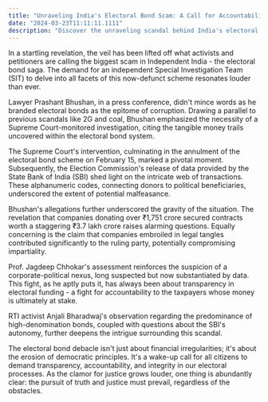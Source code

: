 ```yaml
---
title: "Unraveling India's Electoral Bond Scam: A Call for Accountability"
date: "2024-03-23T11:11:11.1111"
description: "Discover the unraveling scandal behind India's electoral bonds, termed the biggest scam in Independent India. Activists call for a thorough investigation as revelations of corporate-political nexus and potential corruption surface. It's a clarion call for transparency and integrity in our democratic processes."
---
```


In a startling revelation, the veil has been lifted off what activists and petitioners are calling the biggest scam in Independent India - the electoral bond saga. The demand for an independent Special Investigation Team (SIT) to delve into all facets of this now-defunct scheme resonates louder than ever.

Lawyer Prashant Bhushan, in a press conference, didn't mince words as he branded electoral bonds as the epitome of corruption. Drawing a parallel to previous scandals like 2G and coal, Bhushan emphasized the necessity of a Supreme Court-monitored investigation, citing the tangible money trails uncovered within the electoral bond system.

The Supreme Court's intervention, culminating in the annulment of the electoral bond scheme on February 15, marked a pivotal moment. Subsequently, the Election Commission's release of data provided by the State Bank of India (SBI) shed light on the intricate web of transactions. These alphanumeric codes, connecting donors to political beneficiaries, underscored the extent of potential malfeasance.

Bhushan's allegations further underscored the gravity of the situation. The revelation that companies donating over ₹1,751 crore secured contracts worth a staggering ₹3.7 lakh crore raises alarming questions. Equally concerning is the claim that companies embroiled in legal tangles contributed significantly to the ruling party, potentially compromising impartiality.

Prof. Jagdeep Chhokar's assessment reinforces the suspicion of a corporate-political nexus, long suspected but now substantiated by data. This fight, as he aptly puts it, has always been about transparency in electoral funding - a fight for accountability to the taxpayers whose money is ultimately at stake.

RTI activist Anjali Bharadwaj's observation regarding the predominance of high-denomination bonds, coupled with questions about the SBI's autonomy, further deepens the intrigue surrounding this scandal.

The electoral bond debacle isn't just about financial irregularities; it's about the erosion of democratic principles. It's a wake-up call for all citizens to demand transparency, accountability, and integrity in our electoral processes. As the clamor for justice grows louder, one thing is abundantly clear: the pursuit of truth and justice must prevail, regardless of the obstacles.
